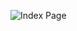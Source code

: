 ![Index Page](https://github.com/ManasChoudhary-01/Razer-Clone/assets/151459346/767eb108-9c78-409f-a294-c36202891e7a)
